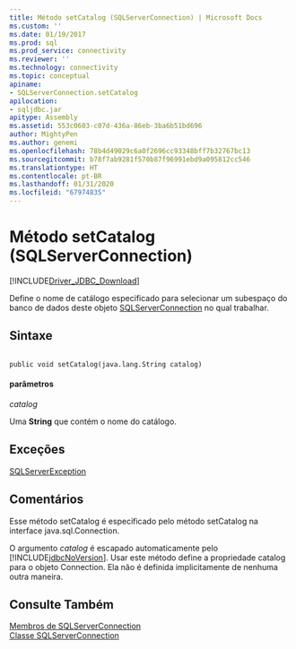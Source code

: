```yaml
---
title: Método setCatalog (SQLServerConnection) | Microsoft Docs
ms.custom: ''
ms.date: 01/19/2017
ms.prod: sql
ms.prod_service: connectivity
ms.reviewer: ''
ms.technology: connectivity
ms.topic: conceptual
apiname:
- SQLServerConnection.setCatalog
apilocation:
- sqljdbc.jar
apitype: Assembly
ms.assetid: 553c0603-c07d-436a-86eb-3ba6b51bd696
author: MightyPen
ms.author: genemi
ms.openlocfilehash: 78b4d49029c6a0f2696cc93348bff7b32767bc13
ms.sourcegitcommit: b78f7ab9281f570b87f96991ebd9a095812cc546
ms.translationtype: HT
ms.contentlocale: pt-BR
ms.lasthandoff: 01/31/2020
ms.locfileid: "67974835"
---
```

# <a name="setcatalog-method-sqlserverconnection"></a>Método setCatalog (SQLServerConnection)
[!INCLUDE[Driver_JDBC_Download](../../../includes/driver_jdbc_download.md)]

  Define o nome de catálogo especificado para selecionar um subespaço do banco de dados deste objeto [SQLServerConnection](../../../connect/jdbc/reference/sqlserverconnection-class.md) no qual trabalhar.  
  
## <a name="syntax"></a>Sintaxe  
  
```  
  
public void setCatalog(java.lang.String catalog)  
```  
  
#### <a name="parameters"></a>parâmetros  
 *catalog*  
  
 Uma **String** que contém o nome do catálogo.  
  
## <a name="exceptions"></a>Exceções  
 [SQLServerException](../../../connect/jdbc/reference/sqlserverexception-class.md)  
  
## <a name="remarks"></a>Comentários  
 Esse método setCatalog é especificado pelo método setCatalog na interface java.sql.Connection.  
  
 O argumento *catalog* é escapado automaticamente pelo [!INCLUDE[jdbcNoVersion](../../../includes/jdbcnoversion_md.md)]. Usar este método define a propriedade catalog para o objeto Connection. Ela não é definida implicitamente de nenhuma outra maneira.  
  
## <a name="see-also"></a>Consulte Também  
 [Membros de SQLServerConnection](../../../connect/jdbc/reference/sqlserverconnection-members.md)   
 [Classe SQLServerConnection](../../../connect/jdbc/reference/sqlserverconnection-class.md)  
  
  
